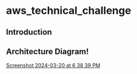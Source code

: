# aws_technical_challenge

## Introduction

## Architecture Diagram!
[Screenshot 2024-03-20 at 6 38 39 PM](https://github.com/oluakinbinu/aws_technical_challenge/assets/154087956/cedd100e-c4b5-4cfa-b3bd-6a95be6b7a9b)
